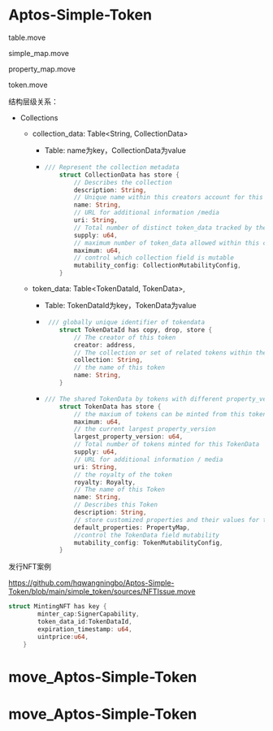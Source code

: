 # Aptos-Simple-Token

table.move

simple_map.move

property_map.move



token.move


结构层级关系：

* Collections

  * collection_data: Table<String, CollectionData>

    * Table: name为key，CollectionData为value

    * ```rust
      /// Represent the collection metadata
          struct CollectionData has store {
              // Describes the collection
              description: String,
              // Unique name within this creators account for this collection
              name: String,
              // URL for additional information /media
              uri: String,
              // Total number of distinct token_data tracked by the collection
              supply: u64,
              // maximum number of token_data allowed within this collections
              maximum: u64,
              // control which collection field is mutable
              mutability_config: CollectionMutabilityConfig,
          }
      ```

  * token_data: Table<TokenDataId, TokenData>,

    * Table: TokenDataId为key，TokenData为value

    * ```rust
       /// globally unique identifier of tokendata
          struct TokenDataId has copy, drop, store {
              // The creator of this token
              creator: address,
              // The collection or set of related tokens within the creator's account
              collection: String,
              // the name of this token
              name: String,
          }
      ```

    * ```rust
      /// The shared TokenData by tokens with different property_version
          struct TokenData has store {
              // the maxium of tokens can be minted from this token
              maximum: u64,
              // the current largest property_version
              largest_property_version: u64,
              // Total number of tokens minted for this TokenData
              supply: u64,
              // URL for additional information / media
              uri: String,
              // the royalty of the token
              royalty: Royalty,
              // The name of this Token
              name: String,
              // Describes this Token
              description: String,
              // store customized properties and their values for token with property_version 0
              default_properties: PropertyMap,
              //control the TokenData field mutability
              mutability_config: TokenMutabilityConfig,
          }
      
      ```

发行NFT案例

https://github.com/hqwangningbo/Aptos-Simple-Token/blob/main/simple_token/sources/NFTIssue.move
```rust
struct MintingNFT has key {
        minter_cap:SignerCapability,
        token_data_id:TokenDataId,
        expiration_timestamp: u64,
        uintprice:u64,
    }
```
      



# move_Aptos-Simple-Token
# move_Aptos-Simple-Token
